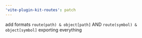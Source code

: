 ```yaml
---
'vite-plugin-kit-routes': patch
---
```


add formats `route(path) & object[path]` AND `route(symbol) & object[symbol]` exporting everything
